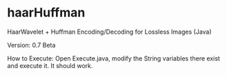 # haarHuffman
HaarWavelet + Huffman Encoding/Decoding for Lossless Images (Java)

Version: 0.7 Beta

How to Execute:
Open Execute.java, modify the String variables there exist and execute it. It should work.
